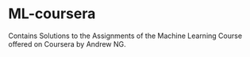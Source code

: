 # ML-coursera 
Contains Solutions to the Assignments of the Machine Learning Course offered on Coursera by Andrew NG.
